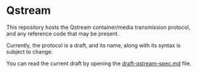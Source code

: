 Qstream
=======
This repository hosts the Qstream container/media transmission protocol, and any reference code that may be present.

Currently, the protocol is a draft, and its name, along with its syntax is subject to change.

You can read the current draft by opening the [draft-qstream-spec.md](draft-qstream-spec.md) file.

